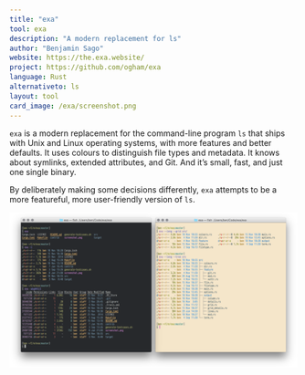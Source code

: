 ```yaml
---
title: "exa"
tool: exa
description: "A modern replacement for ls"
author: "Benjamin Sago"
website: https://the.exa.website/
project: https://github.com/ogham/exa
language: Rust
alternativeto: ls
layout: tool
card_image: /exa/screenshot.png
---
```


`exa` is a modern replacement for the command-line program `ls` that ships
with Unix and Linux operating systems, with more features and better
defaults.  It uses colours to distinguish file types and metadata. It knows
about symlinks, extended attributes, and Git. And it’s small, fast, and
just one single binary.

By deliberately making some decisions differently, `exa` attempts to be a
more featureful, more user-friendly version of `ls`.


![Screenshot](screenshot.png)
